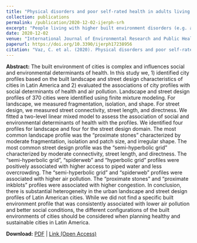 ```yaml
---
title: "Physical disorders and poor self-rated health in adults living in four Latin American cities: a multilevel approach"
collection: publications
permalink: /publication/2020-12-02-ijerph-srh
excerpt: "People living with higher built environment disorders (e.g. abandoned buildings, poor lit streets) are more liekely to have poor physical health."
date: 2020-12-02
venue: "International Journal of Environmental Research and Public Health"
paperurl: https://doi.org/10.3390/ijerph17238956
citation: "Vaz, C. et al. (2020). Physical disorders and poor self-rated health in adults living in four latin american cities: a multilevel approach. <i>International Journal of Environmental Research and Public Health, 17</i>(23), 8956."
---
```


**Abstract:**
The built environment of cities is complex and influences social and environmental determinants of health. In this study we, 1) identified city profiles based on the built landscape and street design characteristics of cities in Latin America and 2) evaluated the associations of city profiles with social determinants of health and air pollution. Landscape and street design profiles of 370 cities were identified using finite mixture modeling. For landscape, we measured fragmentation, isolation, and shape. For street design, we measured street connectivity, street length, and directness. We fitted a two-level linear mixed model to assess the association of social and environmental determinants of health with the profiles. We identified four profiles for landscape and four for the street design domain. The most common landscape profile was the “proximate stones” characterized by moderate fragmentation, isolation and patch size, and irregular shape. The most common street design profile was the “semi-hyperbolic grid” characterized by moderate connectivity, street length, and directness. The “semi-hyperbolic grid”, “spiderweb” and “hyperbolic grid” profiles were positively associated with higher access to piped water and less overcrowding. The “semi-hyperbolic grid” and “spiderweb” profiles were associated with higher air pollution. The “proximate stones” and “proximate inkblots” profiles were associated with higher congestion. In conclusion, there is substantial heterogeneity in the urban landscape and street design profiles of Latin American cities. While we did not find a specific built environment profile that was consistently associated with lower air pollution and better social conditions, the different configurations of the built environments of cities should be considered when planning healthy and sustainable cities in Latin America.

**Download:** [PDF](https://xizewang.github.io/files/2020-12-02-ijerph-srh.pdf) \| [Link (Open Access)](https://doi.org/10.3390/ijerph17238956)

